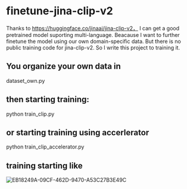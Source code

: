 # finetune-jina-clip-v2

Thanks to https://huggingface.co/jinaai/jina-clip-v2， I can get a good pretrained model suporting multi-language.
Beacause I want to further finetune the model  using our own domain-specific data. But there is no public training code for jina-clip-v2. So I
write this project to training it.

## You organize your own data in 
dataset_own.py
## then starting training:
python train_clip.py
## or  starting training using accerlerator
python train_clip_accelerator.py

## training starting like
![EB18249A-09CF-462D-9470-A53C27B3E49C](https://github.com/user-attachments/assets/dedf2c06-82a5-42d9-9914-3266efaddcd8)
